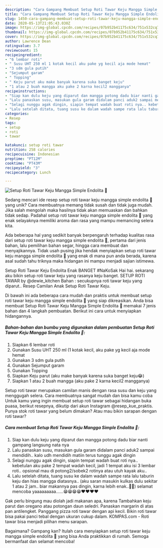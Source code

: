 ```yaml
---
description: "Cara Gampang Membuat Setup Roti Tawar Keju Mangga Simple Endolita 🤭, Enak"
title: "Cara Gampang Membuat Setup Roti Tawar Keju Mangga Simple Endolita 🤭, Enak"
slug: 1450-cara-gampang-membuat-setup-roti-tawar-keju-mangga-simple-endolita-enak
date: 2020-05-13T21:05:43.030Z
image: https://img-global.cpcdn.com/recipes/07b952b41175c634/751x532cq70/setup-roti-tawar-keju-mangga-simple-endolita-🤭-foto-resep-utama.jpg
thumbnail: https://img-global.cpcdn.com/recipes/07b952b41175c634/751x532cq70/setup-roti-tawar-keju-mangga-simple-endolita-🤭-foto-resep-utama.jpg
cover: https://img-global.cpcdn.com/recipes/07b952b41175c634/751x532cq70/setup-roti-tawar-keju-mangga-simple-endolita-🤭-foto-resep-utama.jpg
author: Lawrence Dean
ratingvalue: 3.7
reviewcount: 15
recipeingredient:
- "6 lembar roti"
- " Susu UHT 250 ml 1 kotak kecil aku pake yg kecil aja mode hemat"
- "3 sdm gula putih"
- "Sejumput garam"
- " Topping"
- " Keju parut aku make banyak karena suka banget keju"
- "1 atau 2 buah mangga aku pake 2 karna kecil2 mangganya"
recipeinstructions:
- "Siap kan dulu keju yang diparut dan mangga potong dadu biar nanti gampang langsung nata nya"
- "Lalu panaskan susu, masukan gula garam didalam panci aduk2 sampai mendidih.. kalo udh mendidih matiin terus tunggu agak dingin"
- "Selagi nunggu agak dingin, siapin tempat wadah buat roti nya.. kebetulan aku pake 2 tempat wadah kecil, jadi 1 tempat aku isi 3 lembar roti.. opsional mau di potong2/sobek2 rotinya atau utuh kayak aku.."
- "Lalu setelah ditata, tuang susu ke dalam wadah sampe rata lalu taburin keju dan hias mangga diatasnya.. (aku saran masukin kulkas dulu sekitar 1 atau 2 jam.. biar makannya pas dingin, karna lebih enak..🤭😂) selamat mencoba yaaaaaaaaa......😁😁😁😁❤️❤️❤️❤️"
categories:
- Resep
tags:
- setup
- roti
- tawar

katakunci: setup roti tawar 
nutrition: 258 calories
recipecuisine: Indonesian
preptime: "PT12M"
cooktime: "PT43M"
recipeyield: "3"
recipecategory: Lunch

---
```



![Setup Roti Tawar Keju Mangga Simple Endolita 🤭](https://img-global.cpcdn.com/recipes/07b952b41175c634/751x532cq70/setup-roti-tawar-keju-mangga-simple-endolita-🤭-foto-resep-utama.jpg)

Sedang mencari ide resep setup roti tawar keju mangga simple endolita 🤭 yang unik? Cara membuatnya memang tidak susah dan tidak juga mudah. Jika salah mengolah maka hasilnya tidak akan memuaskan dan bahkan tidak sedap. Padahal setup roti tawar keju mangga simple endolita 🤭 yang enak selayaknya memiliki aroma dan rasa yang mampu memancing selera kita.

Ada beberapa hal yang sedikit banyak berpengaruh terhadap kualitas rasa dari setup roti tawar keju mangga simple endolita 🤭, pertama dari jenis bahan, lalu pemilihan bahan segar, hingga cara membuat dan menyajikannya. Tidak usah pusing jika hendak menyiapkan setup roti tawar keju mangga simple endolita 🤭 yang enak di mana pun anda berada, karena asal sudah tahu triknya maka hidangan ini mampu menjadi sajian istimewa.

Setup Roti Tawar Keju Endolita Enak BANGET #NaKoSak Hai hai. sekarang aku bikin setup roti tawar keju yang rasanya keju banget. SETUP ROTI TAWAR by @dewie_kitchen Bahan : secukupnya roti tawar keju yang diparut.. Resep Camilan Anak Setup Roti Tawar Keju.


Di bawah ini ada beberapa cara mudah dan praktis untuk membuat setup roti tawar keju mangga simple endolita 🤭 yang siap dikreasikan. Anda bisa membuat Setup Roti Tawar Keju Mangga Simple Endolita 🤭 memakai 7 jenis bahan dan 4 langkah pembuatan. Berikut ini cara untuk menyiapkan hidangannya.

<!--inarticleads1-->

##### Bahan-bahan dan bumbu yang digunakan dalam pembuatan Setup Roti Tawar Keju Mangga Simple Endolita 🤭:

1. Siapkan 6 lembar roti
1. Gunakan  Susu UHT 250 ml (1 kotak kecil, aku pake yg kecil aja mode hemat
1. Gunakan 3 sdm gula putih
1. Gunakan Sejumput garam
1. Gunakan  Topping
1. Siapkan  Keju parut (aku make banyak karena suka banget keju😂)
1. Siapkan 1 atau 2 buah mangga (aku pake 2 karna kecil2 mangganya)


Setup roti tawar merupakan camilan manis dengan rasa susu dan keju yang menggugah selera. Cara membuatnya sangat mudah dan bisa kamu coba Untuk kamu yang ingin membuat setup roti tawar sebagai hidangan buka puasa, berikut resepnya, dikutip dari akun Instagram @resep_kue_praktis. Punya stok roti tawar yang belum dimakan? Atau mau bikin sarapan dengan roti tawar? 

<!--inarticleads2-->

##### Cara membuat Setup Roti Tawar Keju Mangga Simple Endolita 🤭:

1. Siap kan dulu keju yang diparut dan mangga potong dadu biar nanti gampang langsung nata nya
1. Lalu panaskan susu, masukan gula garam didalam panci aduk2 sampai mendidih.. kalo udh mendidih matiin terus tunggu agak dingin
1. Selagi nunggu agak dingin, siapin tempat wadah buat roti nya.. kebetulan aku pake 2 tempat wadah kecil, jadi 1 tempat aku isi 3 lembar roti.. opsional mau di potong2/sobek2 rotinya atau utuh kayak aku..
1. Lalu setelah ditata, tuang susu ke dalam wadah sampe rata lalu taburin keju dan hias mangga diatasnya.. (aku saran masukin kulkas dulu sekitar 1 atau 2 jam.. biar makannya pas dingin, karna lebih enak..🤭😂) selamat mencoba yaaaaaaaaa......😁😁😁😁❤️❤️❤️❤️


Gak perlu bingung mau diolah jadi makanan apa, karena Tambahkan keju parut dan oregano atau potongan daun seledri. Panaskan margarin di atas pan antilengket. Panggang pizza roti tawar dengan api kecil. Bikin roti tawar bisa pakai panci tebal dengan ukuran cukup dalam. KOMPAS.com - Roti tawar bisa menjadi pilihan menu sarapan. 

Bagaimana? Gampang kan? Itulah cara menyiapkan setup roti tawar keju mangga simple endolita 🤭 yang bisa Anda praktikkan di rumah. Semoga bermanfaat dan selamat mencoba!
